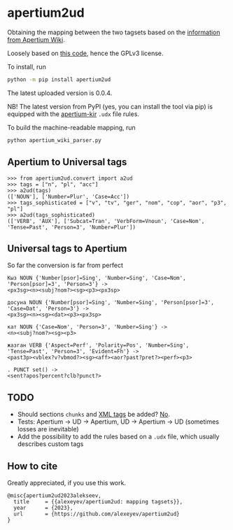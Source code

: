 # apertium2ud

Obtaining the mapping between the two tagsets based 
on the [information from Apertium Wiki](https://wiki.apertium.org/w/index.php?title=List_of_symbols).

Loosely based on [this code](https://github.com/mr-martian/apertium-recursive-learning/blob/master/tags.py), 
hence the GPLv3 license.

To install, run

```bash
python -m pip install apertium2ud
```
The latest uploaded version is 0.0.4.

NB! The latest version from PyPI (yes, you can install the tool via pip) is equipped with the [apertium-kir](https://github.com/apertium/apertium-kir/blob/main/apertium-kir.kir.udx) `.udx` file rules.

To build the machine-readable mapping, run

```bash
python apertium_wiki_parser.py
```
## Apertium to Universal tags

```
>>> from apertium2ud.convert import a2ud
>>> tags = ["n", "pl", "acc"]
>>> a2ud(tags)
(['NOUN'], ['Number=Plur', 'Case=Acc'])
>>> tags_sophisticated = ["v", "tv", "ger", "nom", "cop", "aor", "p3", "pl"]
>>> a2ud(tags_sophisticated)
(['VERB', 'AUX'], ['Subcat=Tran', 'VerbForm=Vnoun', 'Case=Nom', 'Tense=Past', 'Person=3', 'Number=Plur'])
```

## Universal tags to Apertium

So far the conversion is far from perfect
```
Кыз NOUN {'Number[psor]=Sing', 'Number=Sing', 'Case=Nom', 'Person[psor]=3', 'Person=3'} ->
<px3sg><n><subj?nom?><sg><p3><px3sp> 

досуна NOUN {'Number[psor]=Sing', 'Number=Sing', 'Person[psor]=3', 'Case=Dat', 'Person=3'} ->
<px3sg><n><sg><dat><p3><px3sp> 

кат NOUN {'Case=Nom', 'Person=3', 'Number=Sing'} ->
<n><subj?nom?><sg><p3> 

жазган VERB {'Aspect=Perf', 'Polarity=Pos', 'Number=Sing', 'Tense=Past', 'Person=3', 'Evident=Fh'} ->
<past3p><vblex?v?vbmod?><sg><aff><aor?past?pret?><perf><p3> 

. PUNCT set() ->
<sent?apos?percent?clb?punct?> 
```

## TODO

* Should sections `chunks` and [XML tags](https://wiki.apertium.org/w/index.php?title=List_of_symbols#XML_tags) be added? [No](https://github.com/apertium/apertium/issues/185).
* Tests: Apertium -> UD -> Apertium, UD -> Apertium -> UD (sometimes losses are inevitable)
* Add the possibility to add the rules based on a `.udx` file, which usually describes custom tags

## How to cite

Greatly appreciated, if you use this work.

```
@misc{apertium2ud2023alekseev,
  title     = {{alexeyev/apertium2ud: mapping tagsets}},
  year      = {2023},
  url       = {https://github.com/alexeyev/apertium2ud}
}
```
